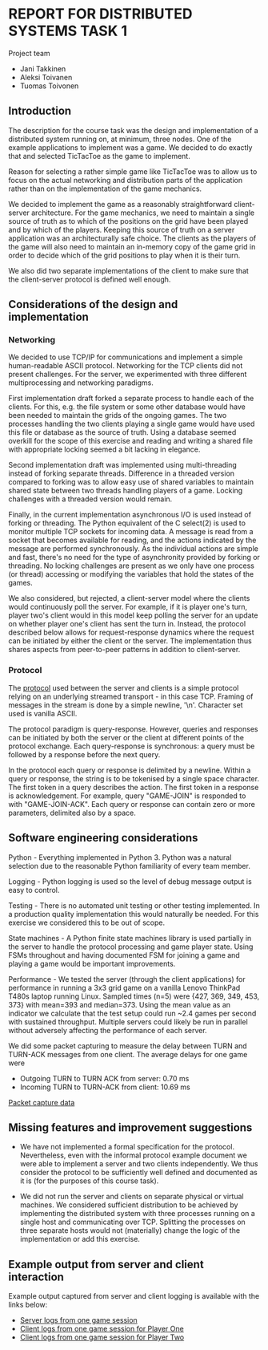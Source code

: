 # REPORT FOR DISTRIBUTED SYSTEMS TASK 1

Project team

* Jani Takkinen
* Aleksi Toivanen
* Tuomas Toivonen


## Introduction

The description for the course task was the design and implementation
of a distributed system running on, at minimum, three nodes. One of
the example applications to implement was a game. We decided to do
exactly that and selected TicTacToe as the game to implement.

Reason for selecting a rather simple game like TicTacToe was to allow
us to focus on the actual networking and distribution parts of the
application rather than on the implementation of the game mechanics.

We decided to implement the game as a reasonably straightforward
client-server architecture. For the game mechanics, we need to
maintain a single source of truth as to which of the positions on the
grid have been played and by which of the players. Keeping this source
of truth on a server application was an architecturally safe
choice. The clients as the players of the game will also need to
maintain an in-memory copy of the game grid in order to decide which
of the grid positions to play when it is their turn.

We also did two separate implementations of the client to make sure
that the client-server protocol is defined well enough.


## Considerations of the design and implementation

### Networking

We decided to use TCP/IP for communications and implement a simple
human-readable ASCII protocol. Networking for the TCP clients did not
present challenges. For the server, we experimented with three
different multiprocessing and networking paradigms.

First implementation draft forked a separate process to handle each of
the clients. For this, e.g. the file system or some other database
would have been needed to maintain the grids of the ongoing games. The
two processes handling the two clients playing a single game would
have used this file or database as the source of truth. Using a
database seemed overkill for the scope of this exercise and reading
and writing a shared file with appropriate locking seemed a bit
lacking in elegance.

Second implementation draft was implemented using multi-threading
instead of forking separate threads. Difference in a threaded version
compared to forking was to allow easy use of shared variables to
maintain shared state between two threads handling players of a
game. Locking challenges with a threaded version would remain.

Finally, in the current implementation asynchronous I/O is used
instead of forking or threading. The Python equivalent of the C
select(2) is used to monitor multiple TCP sockets for incoming data. A
message is read from a socket that becomes available for reading, and
the actions indicated by the message are performed synchronously. As
the individual actions are simple and fast, there's no need for the
type of asynchronity provided by forking or threading. No locking
challenges are present as we only have one process (or thread)
accessing or modifying the variables that hold the states of the
games.

We also considered, but rejected, a client-server model where the
clients would continuously poll the server. For example, if it is
player one's turn, player two's client would in this model keep
polling the server for an update on whether player one's client has
sent the turn in. Instead, the protocol described below allows for
request-response dynamics where the request can be initiated by either
the client or the server. The implementation thus shares aspects from
peer-to-peer patterns in addition to client-server.


### Protocol

The [protocol](protocol-example.txt) used between the server and
clients is a simple protocol relying on an underlying streamed
transport - in this case TCP. Framing of messages in the stream is
done by a simple newline, '\n'. Character set used is vanilla ASCII.

The protocol paradigm is query-response. However, queries and
responses can be initiated by both the server or the client at
different points of the protocol exchange. Each query-response is
synchronous: a query must be followed by a response before the next
query.

In the protocol each query or response is delimited by a
newline. Within a query or response, the string is to be tokenised by
a single space character. The first token in a query describes the
action. The first token in a response is acknowledgement. For example,
query "GAME-JOIN" is responded to with "GAME-JOIN-ACK". Each query or
response can contain zero or more parameters, delimited also by a
space.


## Software engineering considerations

Python - Everything implemented in Python 3. Python was a natural
selection due to the reasonable Python familiarity of every team
member.

Logging - Python logging is used so the level of debug message output
is easy to control.

Testing - There is no automated unit testing or other testing
implemented. In a production quality implementation this would
naturally be needed. For this exercise we considered this to be out of
scope.

State machines - A Python finite state machines library is used
partially in the server to handle the protocol processing and game
player state. Using FSMs throughout and having documented FSM for
joining a game and playing a game would be important improvements.

Performance - We tested the server (through the client applications)
for performance in running a 3x3 grid game on a vanilla Lenovo
ThinkPad T480s laptop running Linux. Sampled times (n=5) were {427,
369, 349, 453, 373} with mean=393 and median=373. Using the mean value
as an indicator we calculate that the test setup could run ~2.4 games
per second with sustained throughput. Multiple servers could likely be
run in parallel without adversely affecting the performance of each
server.

We did some packet capturing to measure the delay between TURN and TURN-ACK messages from one client. The average delays for one game were
* Outgoing TURN to TURN ACK from server: 0.70 ms
* Incoming TURN to TURN-ACK from client: 10.69 ms

[Packet capture data](capture.csv)


## Missing features and improvement suggestions

* We have not implemented a formal specification for the
  protocol. Nevertheless, even with the informal protocol example
  document we were able to implement a server and two clients
  independently. We thus consider the protocol to be sufficiently well
  defined and documented as it is (for the purposes of this course
  task).

* We did not run the server and clients on separate physical or
  virtual machines. We considered sufficient distribution to be
  achieved by implementing the distributed system with three processes
  running on a single host and communicating over TCP. Splitting the
  processes on three separate hosts would not (materially) change the
  logic of the implementation or add this exercise.


## Example output from server and client interaction

Example output captured from server and client logging is available
with the links below:

* [Server logs from one game session](server-run.txt)
* [Client logs from one game session for Player One](client-run-one.txt)
* [Client logs from one game session for Player Two](client-run-two.txt)
